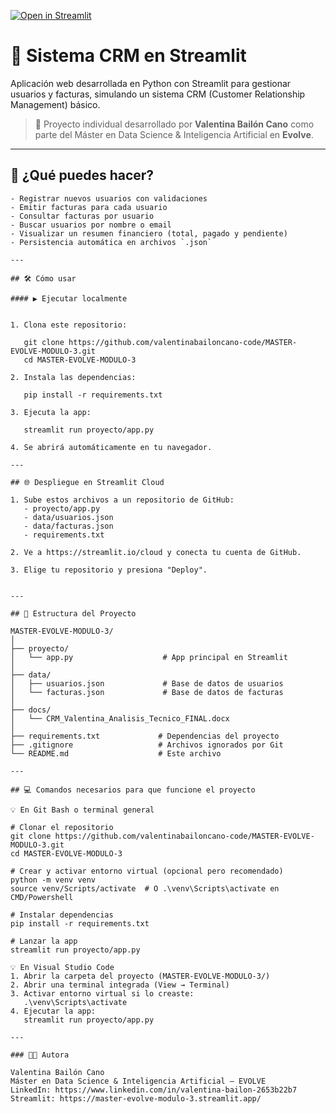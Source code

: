 [![Open in Streamlit](https://static.streamlit.io/badges/streamlit_badge_black_white.svg)](https://master-evolve-modulo-3.streamlit.app/)

# 🧾 Sistema CRM en Streamlit

Aplicación web desarrollada en Python con Streamlit para gestionar usuarios y facturas, simulando un sistema CRM (Customer Relationship Management) básico.

> 📌 Proyecto individual desarrollado por **Valentina Bailón Cano** como parte del Máster en Data Science & Inteligencia Artificial en **Evolve**.

---

## 🚀 ¿Qué puedes hacer?

```text
- Registrar nuevos usuarios con validaciones
- Emitir facturas para cada usuario
- Consultar facturas por usuario
- Buscar usuarios por nombre o email
- Visualizar un resumen financiero (total, pagado y pendiente)
- Persistencia automática en archivos `.json`

---

## 🛠️ Cómo usar

#### ▶️ Ejecutar localmente


1. Clona este repositorio:

   git clone https://github.com/valentinabailoncano-code/MASTER-EVOLVE-MODULO-3.git
   cd MASTER-EVOLVE-MODULO-3

2. Instala las dependencias:

   pip install -r requirements.txt

3. Ejecuta la app:

   streamlit run proyecto/app.py

4. Se abrirá automáticamente en tu navegador.

---

## 🌐 Despliegue en Streamlit Cloud

1. Sube estos archivos a un repositorio de GitHub:
   - proyecto/app.py
   - data/usuarios.json
   - data/facturas.json
   - requirements.txt

2. Ve a https://streamlit.io/cloud y conecta tu cuenta de GitHub.

3. Elige tu repositorio y presiona "Deploy".


---

## 📁 Estructura del Proyecto

MASTER-EVOLVE-MODULO-3/
│
├── proyecto/
│   └── app.py                    # App principal en Streamlit
│
├── data/
│   ├── usuarios.json             # Base de datos de usuarios
│   └── facturas.json             # Base de datos de facturas
│
├── docs/
│   └── CRM_Valentina_Analisis_Tecnico_FINAL.docx
│
├── requirements.txt             # Dependencias del proyecto
├── .gitignore                   # Archivos ignorados por Git
└── README.md                    # Este archivo

---

## 💻 Comandos necesarios para que funcione el proyecto

💡 En Git Bash o terminal general

# Clonar el repositorio
git clone https://github.com/valentinabailoncano-code/MASTER-EVOLVE-MODULO-3.git
cd MASTER-EVOLVE-MODULO-3

# Crear y activar entorno virtual (opcional pero recomendado)
python -m venv venv
source venv/Scripts/activate  # O .\venv\Scripts\activate en CMD/Powershell

# Instalar dependencias
pip install -r requirements.txt

# Lanzar la app
streamlit run proyecto/app.py

💡 En Visual Studio Code
1. Abrir la carpeta del proyecto (MASTER-EVOLVE-MODULO-3/)
2. Abrir una terminal integrada (View → Terminal)
3. Activar entorno virtual si lo creaste:
   .\venv\Scripts\activate
4. Ejecutar la app:
   streamlit run proyecto/app.py

---

### 👩‍💻 Autora

Valentina Bailón Cano  
Máster en Data Science & Inteligencia Artificial – EVOLVE  
LinkedIn: https://www.linkedin.com/in/valentina-bailon-2653b22b7
Streamlit: https://master-evolve-modulo-3.streamlit.app/